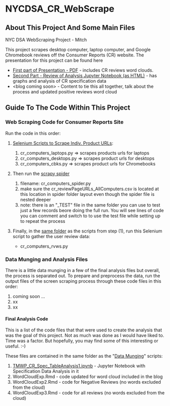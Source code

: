 # NYCDSA_CR_WebScrape

## About This Project And Some Main Files

NYC DSA WebScraping Project - Mitch

This project scrapes desktop computer, laptop computer, and Google Chromebook reviews off the Consumer Reports (CR) website.  The presentation for this project can be found here

- [First part of Presentation - PDF](https://github.com/TheMitchWorksPro/NYCDSA_CR_WebScrape/blob/master/Adventures%20in%20Data%20Munging.pdf) - includes CR reviews word clouds.
- [Second Part - Review of Analysis Jupyter Notebook (as HTML)](http://htmlpreview.github.io/?https://github.com/TheMitchWorksPro/NYCDSA_CR_WebScrape/blob/master/TMWP_CR_Spec_TableAnalysis1.html) - has graphs and analysis of CR specification data
- \<blog coming soon\> - Content to tie this all together, talk about the process and updated positive reviews word cloud

## Guide To The Code Within This Project
### Web Scraping Code for Consumer Reports Site

Run the code in this order:

1. [Selenium Scripts to Scrape Indiv. Product URLs](https://github.com/TheMitchWorksPro/NYCDSA_CR_WebScrape/tree/master/WebScraping/):
   1. cr_computers_laptops.py  => scrapes products urls for laptops
   2. cr_computers_desktops.py => scrapes product urls for desktops
   3. cr_computers_cbks.py     => scrapes product urls for Chromebooks
  
2. Then run the [scrapy spider](https://github.com/TheMitchWorksPro/NYCDSA_CR_WebScrape/tree/master/WebScraping/cr_computers/cr_computers/spiders) 
   1. filename:  cr_computers_spider.py
   2. make sure the cr_reviewPageURLs_AllComputers.csv is located at this location in spider folder layout even though the spider file is nested deeper
   3. note: there is an "_TEST" file in the same folder you can use to test just a few records beore doing the full run.  You will see lines of code you can comment and switch to to use the test file while setting up to repeat the process
   
3. Finally, in the [same folder](https://github.com/TheMitchWorksPro/NYCDSA_CR_WebScrape/tree/master/WebScraping/) as the scripts from step (1), run this Selenium script to gather the user review data:
   - cr_computers_rvws.py

### Data Munging and Analysis Files

There is a little data munging in a few of the final analysis files but overall, the process is separated out.  To prepare
and preprocess the data, run the output files of the screen scraping process through these code files in this order:

1. coming soon ...
2. xx
3. xx

#### Final Analysis Code

This is a list of the code files that that were used to create the analysis that was the goal of this project.  Not as much was done as I would have liked to.  Time was a factor.  But hopefully, you may find some of this interesting or useful.  :-)

These files are contained in the same folder as the "[Data Munging](https://github.com/TheMitchWorksPro/NYCDSA_CR_WebScrape/tree/master/Data_Munging)" scripts:

1. [TMWP_CR_Spec_TableAnalysis1.ipynb](https://github.com/TheMitchWorksPro/NYCDSA_CR_WebScrape/blob/master/Data_Munging/TMWP_CR_Spec_TableAnalysis1.ipynb) - Jupyter Notebook with Specification Data Analysis in it
2. WordCloudExp.Rmd - code updated for word cloud included in the blog
3. WordCloudExp2.Rmd - code for Negative Reviews (no words excluded from the cloud)
4. WordCloudExp3.Rmd - code for all reviews (no words excluded from the cloud)


